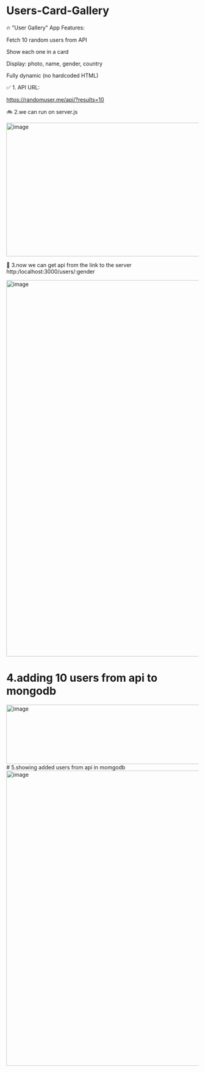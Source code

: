 # Users-Card-Gallery

🔥 "User Gallery" App
Features:

Fetch 10 random users from API

Show each one in a card

Display: photo, name, gender, country

Fully dynamic (no hardcoded HTML)

✅ 1. API URL:

https://randomuser.me/api/?results=10

🚲 2.we can run on server.js 

<img width="624" height="349" alt="image" src="https://github.com/user-attachments/assets/0f72a806-0518-48bb-bdb9-63e212e81bd9" />

🚅 3.now we can get api from the link to the server http:/localhost:3000/users/:gender

<img width="1911" height="983" alt="image" src="https://github.com/user-attachments/assets/0c13e145-d1b3-439c-843a-f1a865ac1f5a" />

# 4.adding 10 users from api to mongodb

<img width="893" height="155" alt="image" src="https://github.com/user-attachments/assets/8ae46bcb-251d-47da-b84d-c339f32b6bd2" />
# 5.showing added users from api in momgodb

<img width="1465" height="771" alt="image" src="https://github.com/user-attachments/assets/bdf8f75f-d9da-453f-b2cc-5134e3507740" />
